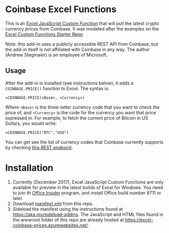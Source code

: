 # Coinbase Excel Functions

This is an [Excel JavaScript Custom Function](https://dev.office.com/docs/add-ins/excel/custom-functions-overview) that will pull the latest crypto currency prices from Coinbase. It was modeled after the examples on the [Excel Custom Functions Starter Repo](https://github.com/OfficeDev/Excel-Custom-Functions)

Note: this add-in uses a publicly accessible REST API from Coinbase, but the add-in itself is not affiliated with Coinbase in any way. The author (Andrew Stegmaier) is an employee of Microsoft.

## Usage

After the add-in is installed (see instructions below), it adds a `COINBASE.PRICE()` function to Excel. The syntax is:
```
=COINBASE.PRICE(<Base>, <Currency>)
```
Where `<Base>` is the three-letter currency code that you want to check the price of, and `<Currency>` is the code for the currency you want that price expressed in. For example, to fetch the current price of Bitcoin in US Dollars, you would write:
```
=COINBASE.PRICE("BTC","USD")
```
You can get see the list of currency codes that Coinbase currently supports by checking [this REST endpoint](https://api.coinbase.com/v2/currencies).

# Installation

1. Currently (December 2017), Excel JavaScript Custom Functions are only available for preview in the latest builds of Excel for Windows. You need to join th [Office Insider](https://products.office.com/en-us/office-insider) program, and install Office build number 8711 or later.
2. Download [manifest.xml](https://github.com/astegmaier/coinbase-excel-functions/blob/master/manifest.xml) from this repo.
3. Sideload the manifest using the instructions found at <https://aka.ms/sideload-addins>. The JavaScript and HTML files found in the wwwroot folder of this repo are already hosted at <https://excel-coinbase-prices.azurewebsites.net/>.